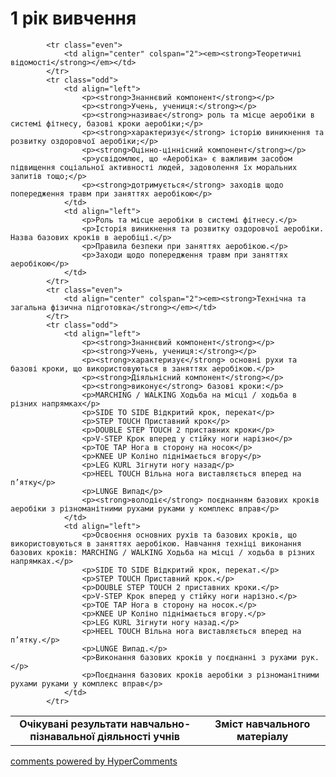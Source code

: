 <div id="hypercomments_widget" class="js-hypercomments-widget invisible"></div>

1 рік вивчення
=============================

<table>
  <body>
    <tr>
<td align="center" width="60%"><strong>Очікувані результати навчально-пізнавальної діяльності учнів</strong></td>
<td align="center" width="40%"><strong>Зміст навчального матеріалу</strong></td>
    </tr>

            <tr class="even">
                <td align="center" colspan="2"><em><strong>Теоретичні відомості</strong></em></td>
            </tr>
            <tr class="odd">
                <td align="left">
                    <p><strong>Знаннєвий компонент</strong></p>
                    <p><strong>Учень, учениця:</strong></p>
                    <p><strong>називає</strong> роль та місце аеробіки в системі фітнесу, базові кроки аеробіки;</p>
                    <p><strong>характеризує</strong> історію виникнення та розвитку оздоровчої аеробіки;</p>
                    <p><strong>Оцінно-ціннісний компонент</strong></p>
                    <p>усвідомлює, що «Аеробіка» є важливим засобом підвищення соціальної активності людей, задоволення їх моральних запитів тощо;</p>
                    <p><strong>дотримується</strong> заходів щодо попередження травм при заняттях аеробікою</p>
                </td>
                <td align="left">
                    <p>Роль та місце аеробіки в системі фітнесу.</p>
                    <p>Історія виникнення та розвитку оздоровчої аеробіки. Назва базових кроків в аеробіці.</p>
                    <p>Правила безпеки при заняттях аеробікою.</p>
                    <p>Заходи щодо попередження травм при заняттях аеробікою</p>
                </td>
            </tr>
            <tr class="even">
                <td align="center" colspan="2"><em><strong>Технічна та загальна фізична підготовка</strong></em></td>
            </tr>
            <tr class="odd">
                <td align="left">
                    <p><strong>Знаннєвий компонент</strong></p>
                    <p><strong>Учень, учениця:</strong></p>
                    <p><strong>характеризує</strong> основні рухи та базові кроки, що використовуються в заняттях аеробікою.</p>
                    <p><strong>Діяльнісний компонент</strong></p>
                    <p><strong>виконує</strong> базові кроки:</p>
                    <p>MARCHING / WALKING Ходьба на місці / ходьба в різних напрямках</p>
                    <p>SIDE TO SIDE Відкритий крок, перекат</p>
                    <p>STEP TOUCH Приставний крок</p>
                    <p>DOUBLE STEP TOUCH 2 приставних кроки</p>
                    <p>V-STEP Крок вперед у стійку ноги нарізно</p>
                    <p>TOE TAP Нога в сторону на носок</p>
                    <p>KNEE UP Коліно піднімається вгору</p>
                    <p>LEG KURL Зігнути ногу назад</p>
                    <p>HEEL TOUCH Вільна нога виставляється вперед на п’ятку</p>
                    <p>LUNGE Випад</p>
                    <p><strong>володіє</strong> поєднанням базових кроків аеробіки з різноманітними рухами руками у комплекс вправ</p>
                </td>
                <td align="left">
                    <p>Освоєння основних рухів та базових кроків, що використовуються в заняттях аеробікою. Навчання техніці виконання базових кроків: MARCHING / WALKING Ходьба на місці / ходьба в різних напрямках.</p>
                    <p>SIDE TO SIDE Відкритий крок, перекат.</p>
                    <p>STEP TOUCH Приставний крок.</p>
                    <p>DOUBLE STEP TOUCH 2 приставних кроки.</p>
                    <p>V-STEP Крок вперед у стійку ноги нарізно.</p>
                    <p>TOE TAP Нога в сторону на носок.</p>
                    <p>KNEE UP Коліно піднімається вгору.</p>
                    <p>LEG KURL Зігнути ногу назад.</p>
                    <p>HEEL TOUCH Вільна нога виставляється вперед на п’ятку.</p>
                    <p>LUNGE Випад.</p>
                    <p>Виконання базових кроків у поєднанні з рухами рук.</p>
                    <p>Поєднання базових кроків аеробіки з різноманітними рухами руками у комплекс вправ</p>
                </td>
            </tr>
  </body>
</table>

<div class="js-hypercomments-container">
    <a href="http://hypercomments.com" class="hc-link" title="comments widget">comments powered by HyperComments</a>
</div>